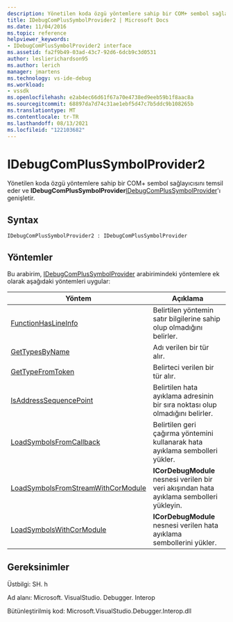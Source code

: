 ```yaml
---
description: Yönetilen koda özgü yöntemlere sahip bir COM+ sembol sağlayıcısını temsil eder ve IDebugComPlusSymbolProvider 'ı genişletir.
title: IDebugComPlusSymbolProvider2 | Microsoft Docs
ms.date: 11/04/2016
ms.topic: reference
helpviewer_keywords:
- IDebugComPlusSymbolProvider2 interface
ms.assetid: fa2f9b49-03ad-43c7-92d6-6dcb9c3d0531
author: leslierichardson95
ms.author: lerich
manager: jmartens
ms.technology: vs-ide-debug
ms.workload:
- vssdk
ms.openlocfilehash: e2ab4ec66d61f67a70e4738ed9eeb59b1f8aac8a
ms.sourcegitcommit: 68897da7d74c31ae1ebf5d47c7b5ddc9b108265b
ms.translationtype: MT
ms.contentlocale: tr-TR
ms.lasthandoff: 08/13/2021
ms.locfileid: "122103682"
---
```

# <a name="idebugcomplussymbolprovider2"></a>IDebugComPlusSymbolProvider2
Yönetilen koda özgü yöntemlere sahip bir COM+ sembol sağlayıcısını temsil eder ve **IDebugComPlusSymbolProvider**[IDebugComPlusSymbolProvider](../../../extensibility/debugger/reference/idebugcomplussymbolprovider.md)'ı genişletir.

## <a name="syntax"></a>Syntax

```
IDebugComPlusSymbolProvider2 : IDebugComPlusSymbolProvider
```

## <a name="methods"></a>Yöntemler
 Bu arabirim, [IDebugComPlusSymbolProvider](../../../extensibility/debugger/reference/idebugcomplussymbolprovider.md) arabirimindeki yöntemlere ek olarak aşağıdaki yöntemleri uygular:

|Yöntem|Açıklama|
|------------|-----------------|
|[FunctionHasLineInfo](../../../extensibility/debugger/reference/idebugcomplussymbolprovider2-functionhaslineinfo.md)|Belirtilen yöntemin satır bilgilerine sahip olup olmadığını belirler.|
|[GetTypesByName](../../../extensibility/debugger/reference/idebugcomplussymbolprovider2-gettypesbyname.md)|Adı verilen bir tür alır.|
|[GetTypeFromToken](../../../extensibility/debugger/reference/idebugcomplussymbolprovider2-gettypefromtoken.md)|Belirteci verilen bir tür alır.|
|[IsAddressSequencePoint](../../../extensibility/debugger/reference/idebugcomplussymbolprovider2-isaddresssequencepoint.md)|Belirtilen hata ayıklama adresinin bir sıra noktası olup olmadığını belirler.|
|[LoadSymbolsFromCallback](../../../extensibility/debugger/reference/idebugcomplussymbolprovider2-loadsymbolsfromcallback.md)|Belirtilen geri çağırma yöntemini kullanarak hata ayıklama sembolleri yükler.|
|[LoadSymbolsFromStreamWithCorModule](../../../extensibility/debugger/reference/idebugcomplussymbolprovider2-loadsymbolsfromstreamwithcormodule.md)|**ICorDebugModule** nesnesi verilen bir veri akışından hata ayıklama sembolleri yükleyin.|
|[LoadSymbolsWithCorModule](../../../extensibility/debugger/reference/idebugcomplussymbolprovider2-loadsymbolswithcormodule.md)|**ICorDebugModule** nesnesi verilen hata ayıklama sembollerini yükler.|

## <a name="requirements"></a>Gereksinimler
 Üstbilgi: SH. h

 Ad alanı: Microsoft. VisualStudio. Debugger. Interop

 Bütünleştirilmiş kod: Microsoft.VisualStudio.Debugger.Interop.dll
